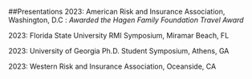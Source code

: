 
##Presentations 
2023: American Risk and Insurance Association, Washington, D.C
: *Awarded the Hagen Family Foundation Travel Award* 

2023: Florida State University RMI Symposium, Miramar Beach, FL 

2023: University of Georgia Ph.D. Student Symposium, Athens, GA 

2023: Western Risk and Insurance Association, Oceanside, CA 
